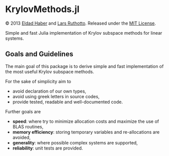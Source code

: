 KrylovMethods.jl
=========================

&copy; 2013 [Eldad Haber](http://www.math.ubc.ca/~haber) and [Lars Ruthotto](http://www.eos.ubc.ca/about/researcher/L.Ruthotto.html). Released under the [MIT License](https://github.com/lruthotto/KrylovMethods.jl/blob/master/LICENSE).

Simple and fast Julia implementation of Krylov subspace methods for linear systems.

## Goals and Guidelines

The main goal of this package is to derive simple and fast implementation of the most useful Krylov subspace methods. 

For the sake of simplicity aim to
- avoid declaration of our own types,
- avoid using greek letters in source codes,
- provide tested, readable and well-documented code.

Further goals are
- **speed**: where try to minimize allocation costs and maximize the use of BLAS routines,
- **memory efficiency**: storing temporary variables and re-allocations are avoided,
- **generality**: where possible complex systems are supported,
- **reliability**: unit tests are provided.






